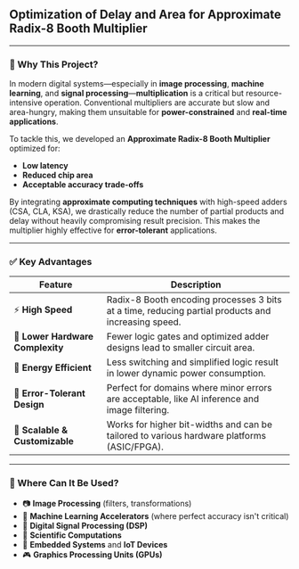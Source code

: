 
## **Optimization of Delay and Area for Approximate Radix-8 Booth Multiplier**

---

### 🎯 Why This Project?

In modern digital systems—especially in **image processing**, **machine learning**, and **signal processing**—**multiplication** is a critical but resource-intensive operation. Conventional multipliers are accurate but slow and area-hungry, making them unsuitable for **power-constrained** and **real-time applications**.

To tackle this, we developed an **Approximate Radix-8 Booth Multiplier** optimized for:
- **Low latency**
- **Reduced chip area**
- **Acceptable accuracy trade-offs**

By integrating **approximate computing techniques** with high-speed adders (CSA, CLA, KSA), we drastically reduce the number of partial products and delay without heavily compromising result precision. This makes the multiplier highly effective for **error-tolerant** applications.

---

### ✅ Key Advantages

| Feature | Description |
|--------|-------------|
| ⚡ **High Speed** | Radix-8 Booth encoding processes 3 bits at a time, reducing partial products and increasing speed. |
| 🔧 **Lower Hardware Complexity** | Fewer logic gates and optimized adder designs lead to smaller circuit area. |
| 🔋 **Energy Efficient** | Less switching and simplified logic result in lower dynamic power consumption. |
| 🎯 **Error-Tolerant Design** | Perfect for domains where minor errors are acceptable, like AI inference and image filtering. |
| 🔁 **Scalable & Customizable** | Works for higher bit-widths and can be tailored to various hardware platforms (ASIC/FPGA). |

---

### 🧠 Where Can It Be Used?

- 📷 **Image Processing** (filters, transformations)
- 🧠 **Machine Learning Accelerators** (where perfect accuracy isn't critical)
- 📶 **Digital Signal Processing (DSP)**
- 🔬 **Scientific Computations**
- 📱 **Embedded Systems** and **IoT Devices**
- 🎮 **Graphics Processing Units (GPUs)**
